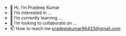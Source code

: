 - 👋 Hi, I’m Pradeep Kumar
- 👀 I’m interested in ...
- 🌱 I’m currently learning ...
- 💞️ I’m looking to collaborate on ...
- 📫 How to reach me pradeepkumar96433@gmail.com

<!---
sirus-max/sirus-max is a ✨ special ✨ repository because its `README.md` (this file) appears on your GitHub profile.
You can click the Preview link to take a look at your changes.
--->
